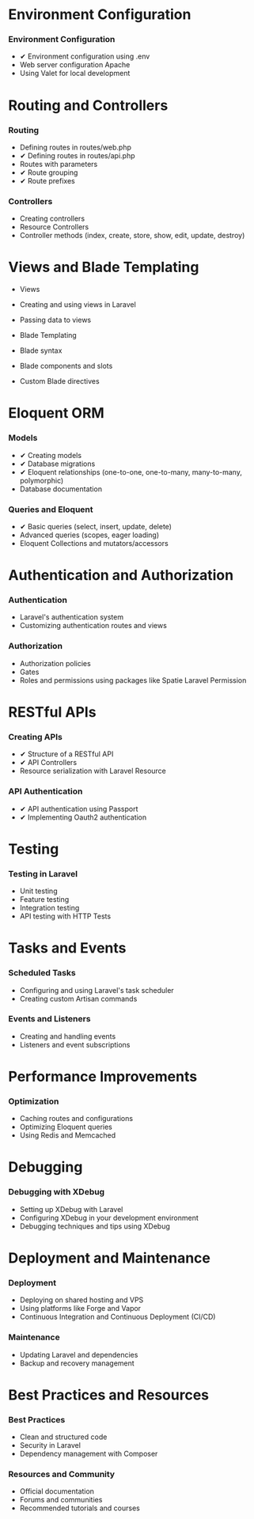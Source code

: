 # Environment Configuration
### Environment Configuration
-  ✔ Environment configuration using .env
-  Web server configuration Apache
-  Using Valet for local development

# Routing and Controllers

### Routing
-  Defining routes in routes/web.php
-  ✔ Defining routes in routes/api.php
-  Routes with parameters
-  ✔ Route grouping 
-  ✔ Route prefixes

### Controllers
-  Creating controllers
-  Resource Controllers
-  Controller methods (index, create, store, show, edit, update, destroy)

# Views and Blade Templating

-  Views
-  Creating and using views in Laravel
-  Passing data to views

-  Blade Templating
-  Blade syntax
-  Blade components and slots
-  Custom Blade directives

# Eloquent ORM

### Models
- ✔ Creating models
- ✔ Database migrations
- ✔ Eloquent relationships (one-to-one, one-to-many, many-to-many, polymorphic)
- Database documentation

### Queries and Eloquent
-  ✔ Basic queries (select, insert, update, delete)
-  Advanced queries (scopes, eager loading)
-  Eloquent Collections and mutators/accessors

# Authentication and Authorization

### Authentication
-  Laravel's authentication system
-  Customizing authentication routes and views

### Authorization
-  Authorization policies
-  Gates
-  Roles and permissions using packages like Spatie Laravel Permission

# RESTful APIs

### Creating APIs
-  ✔ Structure of a RESTful API
-  ✔ API Controllers
-  Resource serialization with Laravel Resource

### API Authentication
-  ✔ API authentication using Passport
-  ✔ Implementing Oauth2 authentication

# Testing

### Testing in Laravel
-  Unit testing
-  Feature testing
-  Integration testing
-  API testing with HTTP Tests

# Tasks and Events

### Scheduled Tasks
-  Configuring and using Laravel's task scheduler
-  Creating custom Artisan commands

### Events and Listeners
-  Creating and handling events
-  Listeners and event subscriptions

# Performance Improvements
### Optimization
-  Caching routes and configurations
-  Optimizing Eloquent queries
-  Using Redis and Memcached

# Debugging
### Debugging with XDebug
-  Setting up XDebug with Laravel
-  Configuring XDebug in your development environment
-  Debugging techniques and tips using XDebug

# Deployment and Maintenance
### Deployment
-  Deploying on shared hosting and VPS
-  Using platforms like Forge and Vapor
-  Continuous Integration and Continuous Deployment (CI/CD)

### Maintenance
-  Updating Laravel and dependencies
-  Backup and recovery management

# Best Practices and Resources

### Best Practices
-  Clean and structured code
-  Security in Laravel
-  Dependency management with Composer

### Resources and Community
-  Official documentation
-  Forums and communities
-  Recommended tutorials and courses
